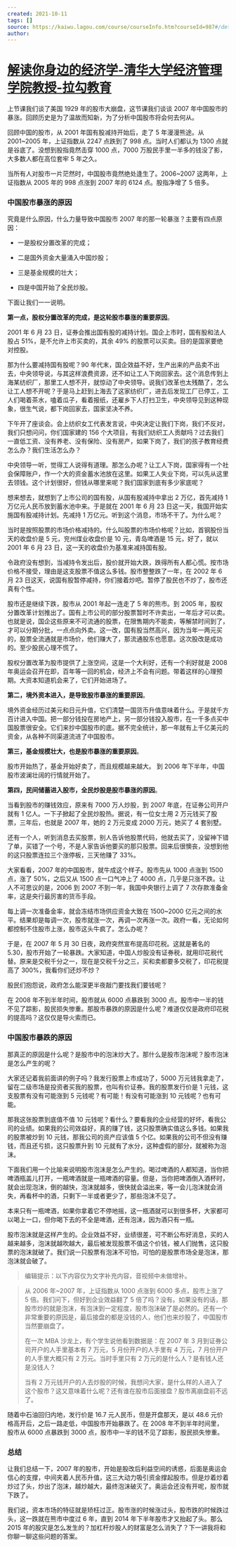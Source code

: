 ```yaml
---
created: 2021-10-11
tags: []
source: https://kaiwu.lagou.com/course/courseInfo.htm?courseId=987#/detail/pc?id=7794
author: 
---
```


# [解读你身边的经济学-清华大学经济管理学院教授-拉勾教育](https://kaiwu.lagou.com/course/courseInfo.htm?courseId=987#/detail/pc?id=7794)


上节课我们谈了美国 1929 年的股市大崩盘，这节课我们谈谈 2007 年中国股市的暴涨。回顾历史是为了温故而知新，为了分析中国股市将会何去何从。

回顾中国的股市，从 2001 年国有股减持开始后，走了 5 年漫漫熊途。从 2001~2005 年，上证指数从 2247 点跌到了 998 点。当时人们都认为 1300 点就是谷底了。没想到股指竟然击穿 1000 点，7000 万股民手里一半多的钱没了影，大多数人都在高位套牢 5 年之久。

当所有人对股市一片茫然时，中国股市竟然绝处逢生了。2006~2007 这两年，上证指数从 2005 年的 998 点涨到 2007 年的 6124 点。股指净增了 5 倍多。

### 中国股市暴涨的原因

究竟是什么原因，什么力量导致中国股市 2007 年的那一轮暴涨？主要有四点原因：

-   一是股权分置改革的完成；
    
-   二是国外资金大量涌入中国炒股；
    
-   三是基金规模的壮大；
    
-   四是中国开始了全民炒股。
    

下面让我们一一说明。

**第一点，股权分置改革的完成，是这轮股市暴涨的重要原因**。

2001 年 6 月 23 日，证券会推出国有股的减持计划。国企上市时，国有股和法人股占 51%，是不允许上市买卖的，其余 49% 的股票可以买卖。目的是国家要绝对控股。

那为什么要减持国有股呢？90 年代末，国企效益不好，生产出来的产品卖不出去，中央领导说，与其这样浪费资源，还不如让工人下岗回家去。这个消息传到上海某纺织厂，那里工人想不开，就惊动了中央领导。说我们改革也太残酷了，怎么让工人想不开呢？于是马上赶到上海去了这家纺织厂，进去后发现工厂已停工，工人们喝着茶水，嗑着瓜子，看着报纸，还雇乡下人打扫卫生，中央领导见到这种现象，很生气说，都下岗回家去，国家坚决不养。

下午开了座谈会。会上纺织女工代表发言说，中央决定让我们下岗，我们不反对，我们只想问问，你们国家建的 156 个大项目，有我们纺织工人贡献吗？过去我们一直低工资、没有养老、没有保险、没有房产，如果下岗了，我们的孩子教育经费怎么办？我们生活怎么办？

中央领导一听，觉得工人说得有道理。那怎么办呢？让工人下岗，国家得有一个社会保障账户，作一个大的资金蓄水池放在这里。如果工人失业下岗，可以先从这里去领钱。这个计划很好，但钱从哪里来呢？我们国家到底有多少家底呢？

想来想去，就想到了上市公司的国有股，从国有股减持中拿出 2 万亿，首先减持 1 万亿元人民币放到蓄水池中来。于是就在 2001 年 6 月 23 日这一天，我国开始实施国有股减持计划。先减持 1 万亿元。听到这个消息，市场不干了。为什么呢？

当时是按照股票的市场价格减持的。什么叫股票的市场价格呢？比如，首钢股份当天的收盘价是 5 元，兖州煤业收盘价是 10 元，青岛啤酒是 15 元，好了，就以 2001 年 6 月 23 日，这一天的收盘价为基准来减持国有股。

令政府没有想到，当减持令发出后，股价就开始大跌，跌得所有人都心慌。按市场价格不接受，理由是这支股票不值这么多钱。股市整整跌了一年，在 2002 年 6 月 23 日这天，说国有股暂停减持，你们接着炒吧。暂停了股民也不炒了，股市还真有个性。

股市还是继续下跌，股市从 2001 年起一连走了 5 年的熊市。到 2005 年，股权分置改革计划推出了。国有上市公司的部分股票暂时不许卖出，一年后才可以卖。也就是说，国企这些原来不可流通的股票，在限售期内不能卖，等解禁时间到了，才可以分期分批，一点点向外卖。这一改，国有股当然高兴，因为当年一两元买的，股票全流通就是市场价，他们赚大了，那流通股东也愿意。这次股改是成功的。至少股民心理不慌了。

股权分置改革为股市提供了上涨空间，这是一个大利好，还有一个利好就是 2008 年奥运会召开在即，百年等一回的机会，经济上不会有问题。带着这样的心理预期。大资本知道机会来了，它们开始进场了。

**第二，境外资本进入，是导致股市暴涨的重要原因**。

境外资金经历过美元和日元升值，它们清楚一国货币升值意味着什么。于是就千方百计进入中国。把一部分钱投在房地产上，另一部分钱投入股市，在一千多点买中国股票很安全。它们来抄中国股市的底。据不完全统计，那一年就有上千亿美元的资金，从各种不同渠道流进了中国股市。

**第三，基金规模壮大，也是股市暴涨的重要原因**。

股市开始热了，基金开始好卖了，而且规模越来越大。 到 2006 年下半年，中国股市波澜壮阔的行情就开始了。

**第四，民间储蓄进入股市，全民炒股是股市暴涨的原因**。

当看到股市的赚钱效应，原来有 7000 万人炒股，到 2007 年底，在证券公司开户就有 1 亿人。一下子掀起了全民炒股热。据说，有一位女士用 2 万元钱买了股票，三年后，也就是 2007 年，她的 2 万元变成 2000 万元，她买了 4 套别墅。

还有一个人，听到消息去买股票，别人告诉他股票代码，他就去买了，没留神下错了单，买错了一个号，不是人家告诉他要买的那只股票。回来后很懊丧，没想到他的这只股票连拉三个涨停板，三天他赚了 33%。

大家看看，2007 年的中国股市，就牛成这个样子。股市先从 1000 点涨到 1500 点，涨了 50%，之后又从 1500 点一口气冲上了 4000 点，几乎是只涨不跌。让人不可思议的是，2006 到 2007 不到一年，我国中央银行上调了 7 次存款准备金率，这是央行最厉害的货币手段。

每上调一次准备金率，就会冻结市场供应资金大致在 1500~2000 亿元之间的水平。结果却是每调一次，股市就涨一次，再调一次再涨一次。政府一看，无论如何都控制不住股市上涨，股市这头牛疯了。怎么办呢？

于是，在 2007 年 5 月 30 日夜，政府突然宣布提高印花税。这就是著名的 5.30，股市开始了一轮暴跌。大家知道，中国人炒股没有证券税，就用印花税代替。原来是交税千分之一，现在是交税千分之三，买和卖都要多交税了，印花税提高了 300%，我看你们还炒不炒？

股民们抱怨说，政府怎么能深更半夜敲门要找我们要钱呢？

在 2008 年不到半年时间，股市就从 6000 点暴跌到 3000 点。股市中一半的钱不见了踪影，股民损失惨重。那股市暴跌的原因是什么呢？难道仅仅是政府印花税的提高吗？这仅仅是导火索而已。

### 中国股市暴跌的原因

那真正的原因是什么呢？是股市中的泡沫炒大了。那什么是股市泡沫呢？股市泡沫是怎么产生的呢？

大家还记着我前面讲的例子吗？我发行股票上市成功了，5000 万元钱我拿走了，留在二级市场是投资者买我的股票，也叫有价证券。我的股票发行价是 1 元钱，这支股票有没有可能涨到 5 元钱呢？有可能！有没有可能涨到 10 元钱呢？也有可能。

那我这张股票到底值不值 10 元钱呢？看什么？要看我的企业经营的好坏，看我公司的业绩。如果我的公司效益好，真的赚了钱，这只股票确实值这么多钱。如果我的股票被炒到 10 元钱，那我公司的资产应该值 5 个亿。如果我的公司不但没有赚钱，而且还亏损，这只股票升到 10 元就有了水分，这种虚假的部分，就被称为泡沫。

下面我们用一个比喻来说明股市泡沫是怎么产生的。喝过啤酒的人都知道，当你把啤酒瓶盖儿打开，一瓶啤酒就是一瓶啤酒的容量。但是，当你把啤酒倒入酒杯时，就会出现泡沫，倒的越快，泡沫就越多，很快就会溢出来，等一会儿泡沫就会消失，再看杯中的酒，只剩下一半或者更少了，那些泡沫不见了。

本来只有一瓶啤酒，如果你拿着它不停地摇，这一瓶酒就可以到很多杯，大家都可以喝上一口，但你喝下去的不全是啤酒，还有泡沫，因为酒只有一瓶。

股市泡沫就是这样产生的。企业效益不好，业绩很差，可不断公布好消息，买的人越来越多，泡沫就越吹越大，最后被发现股票不值这个价钱，被人们抛售，这只股票的泡沫就破了。我们说一只股票有泡沫不可怕，可怕的是股票市场全是泡沫，那泡沫就会破了。

> 编辑提示：以下内容仅为文字补充内容，音视频中未做增补。

> 从 2006 年~2007 年，上证指数从 1000 点涨到 6000 多点，股市上涨了 5 倍。我们问下，但好到企业效益翻了 5 倍了吗？没有。如果没有的话，那股市炒的就是泡沫，有泡沫到一定程度，股市泡沫破了是必然的。还有一个非常重要的原因是，最后接盘的都是没钱的人，他们也来炒股了，中国股市当然要崩盘了。
> 
> 在一次 MBA 沙龙上，有个学生说他看到数据是：在 2007 年 3 月到证券公司开户的人手里基本有 7 万元，5 月份开户的人手里有 4 万元，7 月份开户的人手里大概只有 2 万元。当时手里只有 2 万元的是什么人？是有钱人还是没钱人？
> 
> 当有 2 万元钱开户的人去炒股的时候，我想问大家，是什么样的人进入了这个股市？这又意味着什么呢？还有谁在股市后面接盘？股市离崩盘前不远了。

随着中石油回归内地，发行价是 16.7 元人民币，但是开盘那天，是以 48.6 元价格高开后，之后一路走低，中国股市开始暴跌了。在 2008 年不到半年时间里，股市从 6000 点暴跌到 3000 点，股市中一半的钱不见了踪影，股民损失惨重。

### 总结

让我们总结一下，2007 年的股市，开始是股改后利益空间的诱惑，后面是奥运会信心的支撑，中间夹着人民币升值，这三大动力吸引资金撑起股市。但是炒着炒着炒过了头，炒出了泡沫，越炒越大，最终泡沫破灭了。奥运会还没有开呢，股市就下跌了。

我们说，资本市场的特征就是矫枉过正。股市涨的时候涨过头，股市跌的时候跌过头，这一跌就在熊市中度过 6 年，直到 2014 年下半年股市才又抬起了头。那么 2015 年的股灾是怎么发生的？加杠杆炒股人的财富是怎么消失了？下一讲我将和你聊一聊这些问题的答案。
